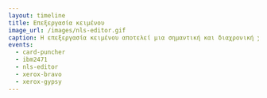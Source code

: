 ```yaml
---
layout: timeline 
title: Επεξεργασία κειμένου 
image_url: /images/nls-editor.gif
caption: Η επεξεργασία κειμένου αποτελεί μια σημαντική και διαχρονική χρήση των υπολογιστών, μαζί με την παλιότερη επεξεργασία αριθμητικών δεδομένων. Η επεξεργασία κειμένου αρχικά είχε έμφαση στον προγραμματισμό του υπολογιστή και σταδιακά επεκτάθηκε και στην προετοιμασία εγγράφων. 
events:
  - card-puncher
  - ibm2471
  - nls-editor 
  - xerox-bravo
  - xerox-gypsy
---
```

